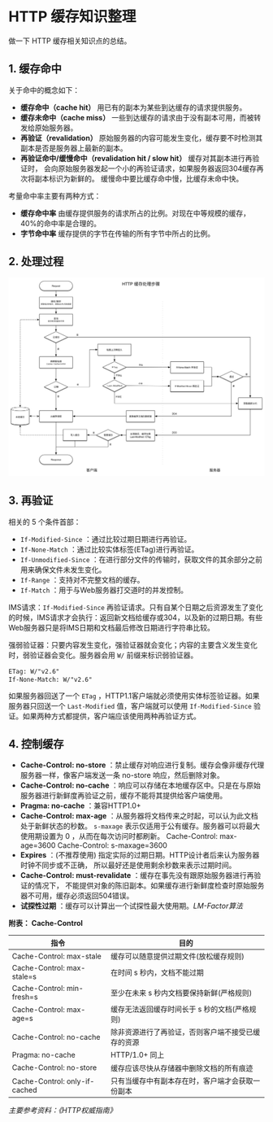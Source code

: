 # HTTP 缓存知识整理

做一下 HTTP 缓存相关知识点的总结。

## 1. 缓存命中

关于命中的概念如下：

* **缓存命中（cache hit）** 用已有的副本为某些到达缓存的请求提供服务。
* **缓存未命中（cache miss）** 一些到达缓存的请求由于没有副本可用，而被转发给原始服务器。
* **再验证（revalidation）** 原始服务器的内容可能发生变化，缓存要不时检测其副本是否是服务器上最新的副本。
* **再验证命中/缓慢命中（revalidation hit / slow hit）** 缓存对其副本进行再验证时， 会向原始服务器发起一个小的再验证请求，如果服务器返回304缓存再次将副本标识为新鲜的。 缓慢命中要比缓存命中慢，比缓存未命中快。

考量命中率主要有两种方式：

* **缓存命中率** 由缓存提供服务的请求所占的比例。对现在中等规模的缓存，40%的命中率是合理的。
* **字节命中率** 缓存提供的字节在传输的所有字节中所占的比例。

## 2. 处理过程

![IMAGE](./resources/355FC267475DC7C0F5EAFACF9B3A4D40.jpg)

## 3. 再验证

相关的 5 个条件首部：

* `If-Modified-Since` ：通过比较过期日期进行再验证。
* `If-None-Match` ：通过比较实体标签(ETag)进行再验证。
* `If-Unmodified-Since` ：在进行部分文件的传输时，获取文件的其余部分之前用来确保文件未发生变化。
* `If-Range` ：支持对不完整文档的缓存。
* `If-Match` ：用于与Web服务器打交道时的并发控制。

IMS请求：`If-Modified-Since` 再验证请求。只有自某个日期之后资源发生了变化的时候，IMS请求才会执行：返回新文档给缓存或304，以及新的过期日期。有些Web服务器只是将IMS日期和文档最后修改日期进行字符串比较。

强弱验证器：只要内容发生变化，强验证器就会变化；内容的主要含义发生变化时，弱验证器会变化。服务器会用 `W/` 前缀来标识弱验证器。

```
ETag: W/"v2.6"
If-None-Match: W/"v2.6"
```

如果服务器回送了一个 `ETag` ，HTTP1.1客户端就必须使用实体标签验证器。如果服务器只回送一个 `Last-Modified` 值，客户端就可以使用 `If-Modified-Since` 验证。如果两种方式都提供，客户端应该使用两种再验证方式。

## 4. 控制缓存

* **Cache-Control: no-store** ：禁止缓存对响应进行复制。缓存会像非缓存代理服务器一样，像客户端发送一条 no-store 响应，然后删除对象。
* **Cache-Control: no-cache** ：响应可以存储在本地缓存区中。只是在与原始服务器进行新鲜度再验证之前，缓存不能将其提供给客户端使用。
* **Pragma: no-cache** ：兼容HTTP1.0+
* **Cache-Control: max-age** ：从服务器将文档传来之时起，可以认为此文档处于新鲜状态的秒数。 `s-maxage` 表示仅适用于公有缓存。服务器可以将最大使用期设置为 0 ，从而在每次访问时都刷新。
Cache-Control: max-age=3600
Cache-Control: s-maxage=3600
* **Expires** ：(不推荐使用) 指定实际的过期日期。HTTP设计者后来认为服务器时钟不同步或不正确，
所以最好还是使用剩余秒数来表示过期时间。
* **Cache-Control: must-revalidate** ：缓存在事先没有跟原始服务器进行再验证的情况下，
不能提供对象的陈旧副本。如果缓存进行新鲜度检查时原始服务器不可用，缓存必须返回504错误。
* **试探性过期** ：缓存可以计算出一个试探性最大使用期。_LM-Factor算法_

**附表： Cache-Control**

| 指令 | 目的 |
| ---- | ---- |
| Cache-Control: max-stale | 缓存可以随意提供过期文件(放松缓存规则)|
| Cache-Control: max-stale=s| 在时间 s 秒内，文档不能过期|
| Cache-Control: min-fresh=s| 至少在未来 s 秒内文档要保持新鲜(严格规则)|
| Cache-Control: max-age=s| 缓存无法返回缓存时间长于 s 秒的文档(严格规则)|
| Cache-Control: no-cache| 除非资源进行了再验证，否则客户端不接受已缓存的资源|
| Pragma: no-cache | HTTP/1.0+ 同上|
| Cache-Control: no-store| 缓存应该尽快从存储器中删除文档的所有痕迹 |
| Cache-Control: only-if-cached | 只有当缓存中有副本存在时，客户端才会获取一份副本|

_主要参考资料：《HTTP权威指南》_
